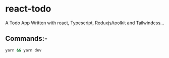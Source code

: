# react-todo
A Todo App Written with react, Typescript, Reduxjs/toolkit and Tailwindcss...


## Commands:- 

```bash
yarn && yarn dev
```
